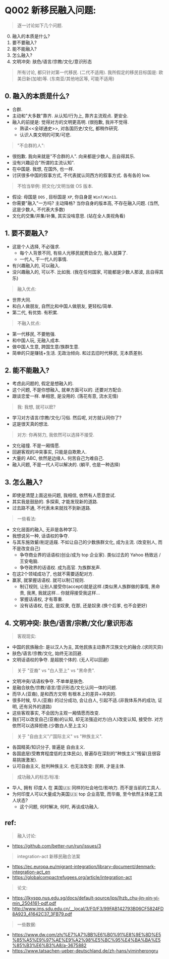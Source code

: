 
# Q002 新移民融入问题: 


> 逐一讨论如下几个问题.

0. 融入的本质是什么?
1. 要不要融入?
2. 能不能融入?
3. 怎么融入?
4. 文明冲突: 肤色/语言/宗教/文化/意识形态

> 所有讨论, 都只针对第一代移民. (二代不适用). 
> 我所假定的移民目标国是: 欧美日新(加坡)等. (东南亚/其他地区等, 可能不适用)



## 0. 融入的本质是什么?


- 合群. 
- 主动和"大多数"靠齐. 从认知/行为上, 靠齐主流观点. 更安全.
- 融入的前提是: 觉得对方的文明更高明. (很抱歉, 我并不觉得.
    - 熟读<<全球通史>>, 对各国历史/文化, 都稍作研究.
    - 认识人类文明的可笑/可悲.


> "不合群的人":

- 很抱歉. 我向来就是"不合群的人". 向来都是少数人, 且自得其乐.
- 没有兴趣迎合"所谓的主流认知".
- 在中国是. 我想, 在国外, 也一样. 
- 讨厌很多中国的叙事方式, 不代表就认同西方的叙事方式. 各有各的 low.

> 不恰当举例: 把文化/文明当做 OS 版本.

- 假设: 母国是 `DOS` , 目标国是 `XP`, 你自身是 `Win7/Win11`. 
- 你需要"融入"一方吗? 主动降格? 当你自身的版本高, 不存在融入问题. (当然, 这是少数人, 不代表大多数)
- 文化的交集/并集/补集, 其实没啥意思. (站在全人类视角看)




## 1. 要不要融入?


- 这是个人选择, 不必强求. 
    - 每个人背景不同, 有些人光移民就费劲全力, 融入就算了.
    - 一代人, 干一代人的事情. 
- 有兴趣融入的, 可以融入. 
- 没兴趣融入的, 可以不. 比如我. (我在任何国家, 可能都是少数人那波, 且自得其乐)

> 融入优点:

- 世界大同. 
- 和白人做朋友, 自然比和中国人做朋友, 更轻松/简单.
- 第二代, 有优势. 有积累.

> 不融入优点:

- 第一代移民, 不要勉强. 
- 和中国人玩, 无融入成本.
- 做中国人生意, 跨国生意/族群生意. 
- 简单的只是赚钱+生活. 无政治倾向. 和过去旧时代移民, 无本质差别.


## 2. 能不能融入?



- 考虑此问题的, 假定是想融入的.
- 这个问题, 不是你想融入, 就单方面可以的. 还要对方配合. 
- 跟谈恋爱一样. 单相思, 是没用的. (落花有意, 流水无情)

> 我: 我想, 就可以麽?

- 学习对方语言/宗教/文化/习俗. 然后呢, 对方就认同你了?
- 这是很天真的想法.

> 对方: 你再努力, 我依然可以选择不接受.

- 文化碰撞. 不是一厢情愿.
- 回避客观的冲突事实, 只能是自欺欺人.
- 大量的 ABC, 依然是边缘人. 何苦自己为难自己. 
- 融入问题, 不是一代人可以解决的. (躺平, 也是一种选择)





## 3. 怎么融入?



- 即使是清楚上面这些问题, 我相信, 依然有人愿意尝试. 
- 其实我是鼓励的. 多探索, 才能发现新的道路. 
- 过去路不通, 不代表未来就找不到新道路. 


> 一些看法: 

- 文化层面的融入, 无非是各种学习. 
- 我想说另一种, 话语权的争夺. 
- 与其东施效颦/削足适屐. 不如让自己的少数族群文化, 成为主流. (改变别人, 而不是改变自己)
    - 争夺商业界的话语权(创业/成为 top 企业家). 类似过去的 Yahoo 杨致远 / 王安电脑.
    - 争夺政界的话语权. 成为高官. 为族群发声.
- 在这2个领域成功了, 也就不需要适配对方. 
- 赢家, 就掌握话语权. 就可以制订规则.
    - 制订规则, 让别人接受你(accept)就是这样.(类似黑人族群做的事情, 黑命贵, 我黑, 我就这样... 你就得接受我这样... 
    - 掌握话语权, 才有尊重.
    - 没有话语权, 在这, 是奴隶, 在那, 还是奴隶.(换个后爹, 也不会更好)



## 4. 文明冲突: 肤色/语言/宗教/文化/意识形态



> 客观现实:

- 中国的民族融合: 是以汉人为主, 其他民族主动靠齐汉族文化的融合.(求同灭异)
- 肤色/语言/宗教/文化, 始终无法回避. 
- 文明话语权的争夺. 是超脱个体的. (无人可以回避)

> 关于 "亚裔" vs "白人至上" vs "黑命贵". 

- 文明冲突/话语权争夺. 不单单是肤色. 
- 是融合肤色/宗教/语言/意识形态/文化认同一体的问题. 
- 而华人(亚裔), 是和西方文明 有根本上的差异+冲突的.
- 很多时候, 华人(亚裔) 的过分成功, 会让白人, 引起不适.(非我体系外的成功, 证明, 还有另外的道路)
- 这些客观事实, 不会因为主观一厢情愿而改变. 
- 我们可以改变自己(亚裔)的认知, 却无法强迫对方(白人)改变认知, 接受你. 对方依然可以选择拒绝.(少数白人至上主义)

> 关于 "自由主义"/"国际主义"  vs "种族主义".

- 各国精英/知识分子, 普遍是 自由主义.
- 各国底层(受教育程度低的主体民众), 普遍存在深刻的"种族主义"残留(且很容易挑拨激发).
- 认可自由主义, 批判种族主义. 也无法改变: 民粹, 才是主体.


> 成功融入的标志/标准: 

- 华人, 拥有 印度人 在 美国🇺🇸 同样的社会地位/影响力. 而不是当前的工具人.
- 为何印度人可以大量成为美国🇺🇸 top 企业高管, 而华裔, 至今依然主体是工具人状态?
     - 这个问题, 何时解决, 何时, 再谈成功融入. 





## ref: 


> 融入讨论: 

- https://github.com/better-run/run/issues/3

> integration-act  新移民融合法案

- https://ec.europa.eu/migrant-integration/library-document/denmark-integration-act_en
- https://globalcompactrefugees.org/article/integration-act


> 论文: 

- https://lkyspp.nus.edu.sg/docs/default-source/ips/lhzb_chu-jin-xin-yi-min_2504161-pdf.pdf
- http://www.ims.sdu.edu.cn/__local/3/F0/F3/99FAB142793B06CF5824FD8A923_41642C37_3FB79.pdf

> 一些数据: 

- https://www.dw.com/zh/%E7%A7%BB%E6%B0%91%E8%9E%8D%E5%85%A5%E9%97%AE%E9%A2%98%E5%BC%95%E4%BA%BA%E5%85%B3%E6%B3%A8/a-3675882
- https://www.tatsachen-ueber-deutschland.de/zh-hans/yiminherongru


